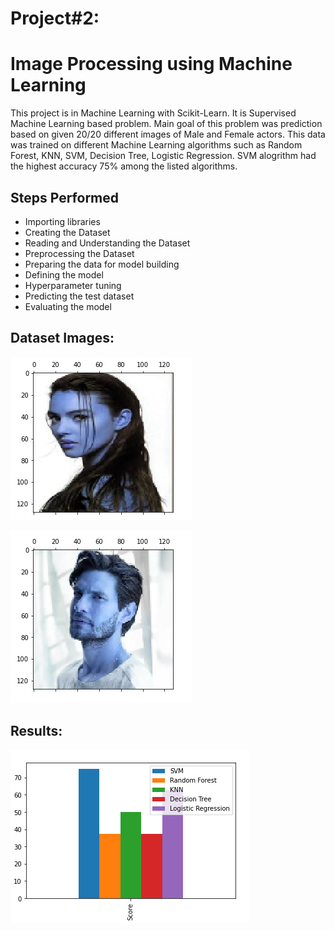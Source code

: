 
# Project#2: 
# Image Processing using Machine Learning

This project is in Machine Learning with Scikit-Learn. It is Supervised Machine Learning based problem. Main goal of this problem was prediction based on given 20/20 different images of Male and Female actors. This data was trained on different Machine Learning algorithms such as Random Forest, KNN, SVM, Decision Tree, Logistic Regression. SVM alogrithm had the highest accuracy 75% among the listed algorithms.


## Steps Performed
- Importing libraries
- Creating the Dataset
- Reading and Understanding the Dataset
- Preprocessing the Dataset
- Preparing the data for model building
- Defining the model
- Hyperparameter tuning
- Predicting the test dataset
- Evaluating the model



## Dataset Images:

![Female actor image](https://github.com/abbasshafi/Projects/blob/main/Image%20Processing%20using%20Machine%20Learning/Screenshot%20from%202022-07-30%2016-54-17.png)

![Male actor image](https://github.com/abbasshafi/Projects/blob/main/Image%20Processing%20using%20Machine%20Learning/Screenshot%20from%202022-07-30%2016-54-27.png)

## Results:

![Results](https://github.com/abbasshafi/Projects/blob/main/Image%20Processing%20using%20Machine%20Learning/Results.png)

